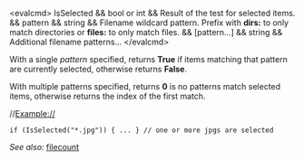 \<evalcmd\> IsSelected && bool or int && Result of the test for selected items. && pattern && string && Filename wildcard pattern. Prefix with **dirs:** to only match directories or **files:** to only match files. && \[pattern...\] && string && Additional filename patterns... \</evalcmd\>

With a single *pattern* specified, returns **True** if items matching that pattern are currently selected, otherwise returns **False**.

With multiple patterns specified, returns **0** is no patterns match selected items, otherwise returns the index of the first match.

//<Example://>

    if (IsSelected("*.jpg")) { ... } // one or more jpgs are selected

*See also:* [filecount](filecount.md)
